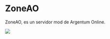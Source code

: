 # ZoneAO

ZoneAO, es un servidor mod de Argentum Online. 

<img src="https://www.irrompibles.net/irrwp/wp-content/uploads/2016/01/images_2016_Noticias_Fichines_argentum-online_argentum-online-main-1050x550.jpg">

